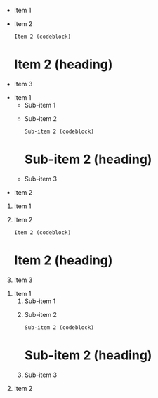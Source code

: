- Item 1
- <p>Item 2</p>
  <pre><code>Item 2 (codeblock)
  </code></pre>
  <h1>Item 2 (heading)</h1>
- <p>Item 3</p>

<!-- LIST_SEPARATOR -->

- Item 1
  - Sub-item 1
  - <p>Sub-item 2</p>
    <pre><code>Sub-item 2 (codeblock)
    </code></pre>
    <h1>Sub-item 2 (heading)</h1>
  - <p>Sub-item 3</p>
- Item 2

1. Item 1
2. <p>Item 2</p>
   <pre><code>Item 2 (codeblock)
   </code></pre>
   <h1>Item 2 (heading)</h1>
3. <p>Item 3</p>

<!-- LIST_SEPARATOR -->

1. Item 1
   1. Sub-item 1
   2. <p>Sub-item 2</p>
      <pre><code>Sub-item 2 (codeblock)
      </code></pre>
      <h1>Sub-item 2 (heading)</h1>
   3. <p>Sub-item 3</p>
2. Item 2